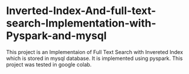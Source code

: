 # Inverted-Index-And-full-text-search-Implementation-with-Pyspark-and-mysql
This project is an Implementaion of Full Text Search with Invereted Index which is stored in mysql database. It is implemented using pyspark. This project was tested in google colab.
